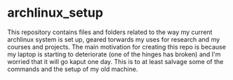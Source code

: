 # archlinux_setup
This repository contains files and folders related to the way my current archlinux system is set up, geared torwards my uses for research and my courses and projects. The main motivation for creating this repo is because my laptop is starting to deteriorate (one of the hinges has broken) and I'm worried that it will go kaput one day. This is to at least salvage some of the commands and the setup of my old machine.  
